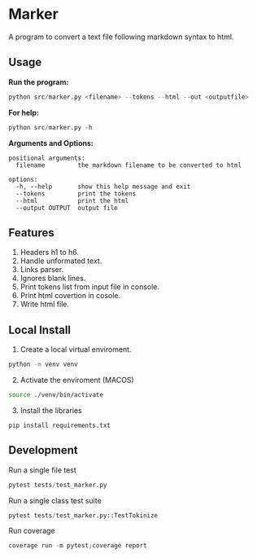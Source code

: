 # Marker
A program to convert a text file following markdown syntax to html. 

## Usage

**Run the program:**
```python
python src/marker.py <filename> --tokens --html --out <outputfile>
```

**For help:**
```python
python src/marker.py -h
```

**Arguments and Options:**
```
positional arguments:
  filename         the markdown filename to be converted to html

options:
  -h, --help       show this help message and exit
  --tokens         print the tokens
  --html           print the html
  --output OUTPUT  output file
```
## Features
1. Headers h1 to h6.
2. Handle unformated text.
3. Links parser.
4. Ignores blank lines.
5. Print tokens list from input file in console.  
6. Print html covertion in cosole. 
7. Write html file.

## Local Install
1. Create a local virtual enviroment. 
```bash
python -m venv venv
```
2. Activate the enviroment (MACOS)
```bash
source ./venv/bin/activate
```
3. Install the libraries
```
pip install requirements.txt
```


## Development
Run a single file test
```python
pytest tests/test_marker.py
```

Run a single class test suite
```python
pytest tests/test_marker.py::TestTokinize
```

Run coverage
```python
coverage run -m pytest;coverage report
```

